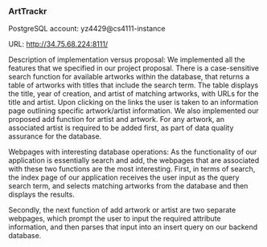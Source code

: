 ### ArtTrackr

PostgreSQL account: yz4429@cs4111-instance

URL: http://34.75.68.224:8111/

Description of implementation versus proposal:
We implemented all the features that we specified in our project proposal.
There is a case-sensitive search function for available artworks within the database, that
returns a table of artworks with titles that include the search term. The table displays the title,
year of creation, and artist of matching artworks, with URLs for the title and artist. Upon clicking 
on the links the user is taken to an information page outlining specific artwork/artist information.
We also implemented our proposed add function for artist and artwork. For any artwork, an associated 
artist is required to be added first, as part of data quality assurance for the database. 

Webpages with interesting database operations:
As the functionality of our application is essentially search and add, the webpages that are associated 
with these two functions are the most interesting. First, in terms of search, the index page of our 
application receives the user input as the query search term, and selects matching artworks from the database
and then displays the results.

Secondly, the next function of add artwork or artist are two separate webpages, which prompt the user
to input the required attribute information, and then parses that input into an insert query on our 
backend database. 

